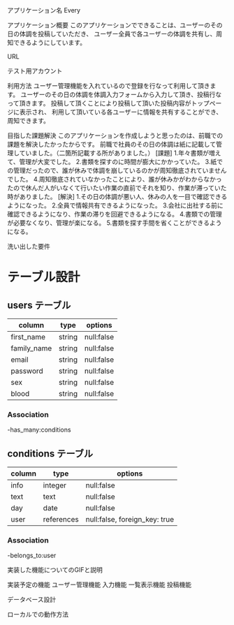 アプリケーション名
Every

アプリケーション概要
このアプリケーションでできることは、ユーザーのその日の体調を投稿していただき、
ユーザー全員で各ユーザーの体調を共有し、周知できるようにしています。

URL

テスト用アカウント

利用方法
ユーザー管理機能を入れているので登録を行なって利用して頂きます。
ユーザーのその日の体調を体調入力フォームから入力して頂き、投稿行なって頂きます。
投稿して頂くことにより投稿して頂いた投稿内容がトップページに表示され、
利用して頂いている各ユーザーに情報を共有することができ、周知できます。

目指した課題解決
このアプリケーションを作成しようと思ったのは、前職での課題を解決したかったからです。
前職で社員のその日の体調は紙に記載して管理していました。（二箇所記載する所がありました。）
[課題]
1.年々書類が増えて、管理が大変でした。
2.書類を探すのに時間が膨大にかかっていた。
3.紙での管理だったので、誰が休みで体調を崩しているのかが周知徹底されていませんでした。
4.周知徹底されていなかったことにより、誰が休みかがわからなかったので休んだ人がいなくて行いたい作業の直前でそれを知り、作業が滞っていた時がありました。
[解決]
1.その日の体調が悪い人、休みの人を一目で確認できるようになった。
2.全員で情報共有できるようになった。
3.会社に出社する前に確認できるようになり、作業の滞りを回避できるようになる。
4.書類での管理が必要なくなり、管理が楽になる。
5.書類を探す手間を省くことができるようになる。


洗い出した要件
# テーブル設計

## users テーブル

| column     	| type   	| options    	|
|------------	|--------	|------------	|
| first_name  | string 	| null:false 	|
| family_name | string 	| null:false 	|
| email      	| string 	| null:false 	|
| password   	| string 	| null:false 	|
| sex        	| string 	| null:false 	|
| blood      	| string 	| null:false 	|

### Association
  
-has_many:conditions

## conditions テーブル

| column   	| type       	| options                       	|
|----------	|------------	|-------------------------------	|
| info     	| integer    	| null:false                    	|
| text      | text       	| null:false                    	|
| day      	| date       	| null:false                    	|
| user     	| references 	| null:false, foreign_key: true 	|

### Association

-belongs_to:user

実装した機能についてのGIFと説明


実装予定の機能
ユーザー管理機能
入力機能
一覧表示機能
投稿機能

データベース設計


ローカルでの動作方法

